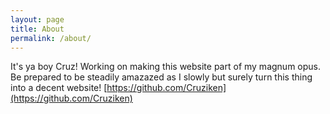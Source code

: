 ```yaml
---
layout: page
title: About
permalink: /about/
---
```


It's ya boy Cruz! Working on making this website part of my magnum opus. Be prepared to be steadily amazazed as I slowly but surely turn this thing into a decent website! [https://github.com/Cruziken](https://github.com/Cruziken)


